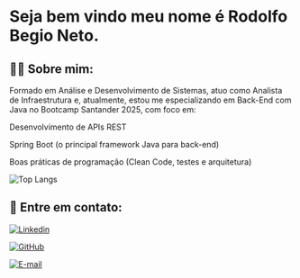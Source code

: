 # Seja bem vindo meu nome é Rodolfo Begio Neto.

## 🙋‍♂️ Sobre mim:

Formado em Análise e Desenvolvimento de Sistemas, atuo como Analista de Infraestrutura e, atualmente, estou me especializando em Back-End com Java no Bootcamp Santander 2025, com foco em:

Desenvolvimento de APIs REST

Spring Boot (o principal framework Java para back-end)

Boas práticas de programação (Clean Code, testes e arquitetura)

![Top Langs](https://github-readme-stats-git-masterrstaa-rickstaa.vercel.app/api/top-langs/?username=rbn511&bg_color=000&border_color=30A3DC&title_color=E94D5F&text_color=FFF)

## 📱 Entre em contato:

[![Linkedin](https://img.shields.io/badge/-Instagram-%23E4405F?style=for-the-badge&logo=instagram&logoColor=white)](https://br.linkedin.com/in/rodolfo-begio-neto-516774165)

[![GitHub](https://img.shields.io/badge/GitHub-100000?style=for-the-badge&logo=github&logoColor=white)](https://github.com/rbn511)

[![E-mail](https://img.shields.io/badge/-Email-000?style=for-the-badge&logo=microsoft-outlook&logoColor=007BFF)](mailto:rodolfobegio@gmail.com)
